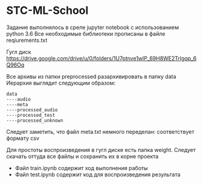 # STC-ML-School

Задание выполнялось в среле jupyter notebook с использованием python 3.6
Все необходимые библиотеки прописаны в файле reqiurements.txt

Гугл диск
https://drive.google.com/drive/u/0/folders/1U7ptnve1wlP_69H8WE2Trlgqp_6Q96Oq

Все архивы из папки preprocessed разархивировать в папку data
Иерархия выглядит следующим образом:

```
data
----audio 
----meta 
----processed_audio 
----processed_test 
----processed_unknown 
```

Следует заметить, что файл meta.txt немного переделан: соответствует формату csv

Для простоты воспроизведения в гугл диске есть папка weight. Следует скачать оттуда все файлы и сохранить их в корне проекта

- Файл train.ipynb содержит ход выполнения работы
- Файл test.ipynb содержит код для воспроизведения результата
